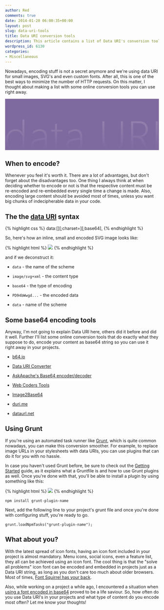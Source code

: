 ```yaml
---
author: Red
comments: true
date: 2014-01-20 06:00:35+00:00
layout: post
slug: data-uri-tools
title: Data URI conversion tools
description: This article contains a list of Data URI's conversion tools that encode your content as base64 string so you can use it right away in your projects.
wordpress_id: 6130
categories:
- Miscellaneous
---
```


Nowadays, encoding stuff is not a secret anymore and we're using data URI for small images, SVG's and even custom fonts. After all, this is one of the best ways to minimize the number of HTTP requests. On this matter, I thought about making a list with some online conversion tools you can use right away.

![Data URI conversion tools](/wp-content/uploads/2014/01/data-uri-tools.png)

<!-- more -->

## When to encode?

Whenever you feel it's worth it. There are a lot of advantages, but don't forget about the disadvantages too. One thing I always think at when deciding whether to encode or not is that the respective content must be re-encoded and re-embedded every single time a change is made. Also, encoding large content should be avoided most of times, unless you want big chunks of indecipherable data in your code.

## The the [data URI](http://en.wikipedia.org/wiki/Data_URI_scheme) syntax

{% highlight css %}
data:[<MIME-type>][;charset=<encoding>][;base64],<data>
{% endhighlight %}

So, here's how an inline, small and encoded SVG image looks like:

{% highlight html %}
<img src="data:image/svg+xml;base64,PD94bWwgd..." >
{% endhighlight %}   

and if we deconstruct it:
	
  * `data` - the name of the scheme

	
  * `image/svg+xml` - the content type

	
  * `base64` - the type of encoding

	
  * `PD94bWwgd...` - the encoded data

	
  * `data` - name of the scheme

## Some base64 encoding tools

Anyway, I'm not going to explain Data URI here, others did it before and did it well. Further I'll list some online conversion tools that do exactly what they suppose to do, encode your content as base64 string so you can use it right away in your projects.


  * [b64.io](http://b64.io/)

  * [Data URI Converter](http://datauriconverter.appspot.com/)

  * [AskApache's Base64 encoder/decoder](http://www.askapache.com/online-tools/base64-image-converter/)

  * [Web Coders Tools](http://webcodertools.com/imagetobase64converter)

  * [Image2Base64](http://image2base64.wemakesites.net/)

  * [duri.me](http://duri.me)

  * [dataurl.net](http://dataurl.net/#dataurlmaker)


## Using Grunt


If you're using an automated task runner like [Grunt](http://gruntjs.com/), which is quite common nowadays, you can make this conversion smoother. For example, to replace image URLs in your stylesheets with data URIs, you can use plugins that can do it for you with no hassle.

In case you haven't used Grunt before, be sure to check out the [Getting Started](http://gruntjs.com/getting-started) guide, as it explains what a Gruntfile is and how to use Grunt plugins as well. Once you're done with that, you'll be able to install a plugin by using something like this:

{% highlight html %}
<img src="data:image/svg+xml;base64,PD94bWwgd..." >
{% endhighlight %}    
    
    npm install grunt-plugin-name 

Next, add the following line to your project's grunt file and once you're done with configuring stuff, you're ready to go.
    
    grunt.loadNpmTasks("grunt-plugin-name");

## What about you?

With the latest spread of icon fonts, having an icon font included in your project is almost mandatory. Menu icons, social icons, even a feature list, they all can be achieved using an icon font. The cool thing is that the "solve all problems" icon font can be encoded and embedded in projects just as a Data URI string, as long as you don't care too much about older browsers. Most of times, [Font Squirrel has your back](http://sosweetcreative.com/2613/font-face-and-base64-data-uri).

Also, while working on a project a while ago, I encountered a situation when [using a font encoded in base64](http://www.red-team-design.com/firefox-doesnt-allow-cross-domain-fonts-by-default) proved to be a life saviour. So, how often do you use Data URI's in your projects and what type of content do you encode most often? Let me know your thoughts!